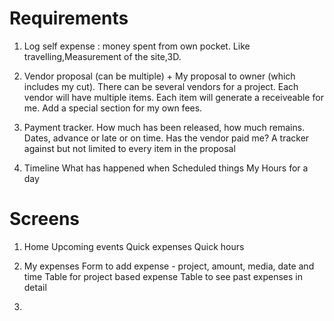 # Requirements

1. Log self expense : money spent from own pocket.
   Like travelling,Measurement of the site,3D.

2. Vendor proposal (can be multiple) + My proposal to owner (which includes my cut).
   There can be several vendors for a project.
   Each vendor will have multiple items.
   Each item will generate a receiveable for me.
   Add a special section for my own fees.

3. Payment tracker.
   How much has been released, how much remains.
   Dates, advance or late or on time.
   Has the vendor paid me?
   A tracker against but not limited to every item in the proposal

4. Timeline
   What has happened when
   Scheduled things
   My Hours for a day

# Screens

1. Home
   Upcoming events
   Quick expenses
   Quick hours

2. My expenses
   Form to add expense - project, amount, media, date and time
   Table for project based expense
   Table to see past expenses in detail

3.

